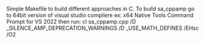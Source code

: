 Simple Makefile to build different approaches in C.
To build sa_cppamp go to 64bit version of visual studio compilere ex: x64 Native Tools Command Prompt for VS 2022
then run: cl sa_cppamp.cpp /D _SILENCE_AMP_DEPRECATION_WARNINGS /D _USE_MATH_DEFINES /EHsc /O2